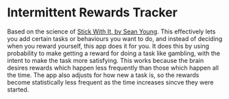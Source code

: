 # Intermittent Rewards Tracker

Based on the science of [Stick With It, by Sean Young](https://www.amazon.com/Stick-Scientifically-Process-Changing-Life/dp/0062692860). This effectively lets you add certain tasks or behaviours you want to do, and instead of deciding when you reward yourself, this app does it for you. It does this by using probability to make getting a reward for doing a task like gambling, with the intent to make the task more satisfying. This works because the brain desires rewards which happen less frequently than those which happen all the time. The app also adjusts for how new a task is, so the rewards become statistically less frequent as the time increases sincve they were started.